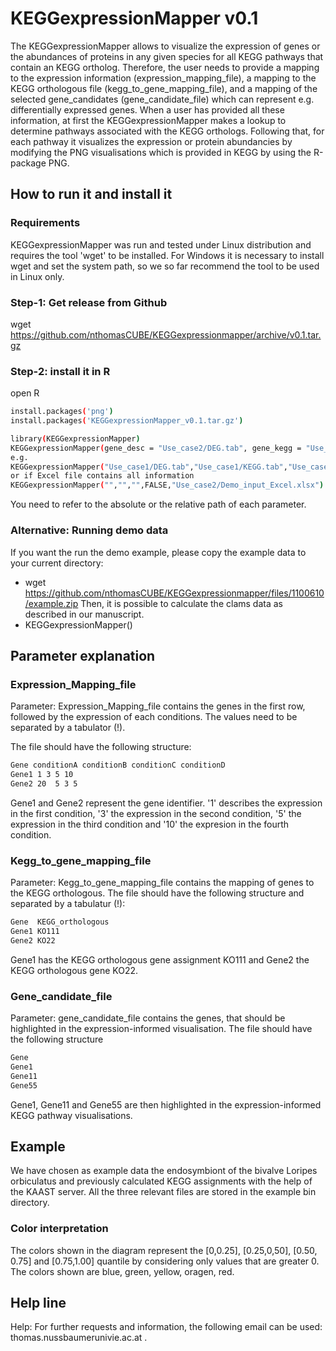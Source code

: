 # KEGGexpressionMapper v0.1
The KEGGexpressionMapper allows to visualize the expression of genes or the abundances of proteins in any given species for all KEGG pathways that contain an KEGG ortholog. Therefore, the user needs to provide a mapping to the expression information (expression_mapping_file), a mapping to the KEGG orthologous file (kegg_to_gene_mapping_file), and a mapping of the selected gene_candidates (gene_candidate_file) which can represent e.g. differentially expressed genes. When a user has provided all these information, at first the KEGGexpressionMapper makes a lookup to determine 
pathways associated with the KEGG orthologs. Following that, for each pathway it visualizes the expression or protein abundancies by modifying the PNG visualisations which is provided in KEGG by using the R-package PNG.

## How to run it and install it

### Requirements
KEGGexpressionMapper was run and tested under Linux distribution and requires the tool 'wget' to be installed.
For Windows it is necessary to install wget and set the system path, so we so far recommend the tool to be used
in Linux only.

### Step-1: Get release from Github
wget https://github.com/nthomasCUBE/KEGGexpressionmapper/archive/v0.1.tar.gz

### Step-2: install it in R
open R

```bash
install.packages('png')
install.packages('KEGGexpressionMapper_v0.1.tar.gz')

library(KEGGexpressionMapper)
KEGGexpressionMapper(gene_desc = "Use_case2/DEG.tab", gene_kegg = "Use_case2/KEGG.tab", gene_expr = "Use_case2/EXPRESSION.tab", is_timeseries = FALSE, excel = NA)
e.g.
KEGGexpressionMapper("Use_case1/DEG.tab","Use_case1/KEGG.tab","Use_case1/EXPRESSION.tab",FALSE,NA)
or if Excel file contains all information
KEGGexpressionMapper("","","",FALSE,"Use_case2/Demo_input_Excel.xlsx")
```
You need to refer to the absolute or the relative path of each parameter.

### Alternative: Running demo data
If you want the run the demo example, please copy the example data to your current directory: 
- wget https://github.com/nthomasCUBE/KEGGexpressionmapper/files/1100610/example.zip
Then, it is possible to calculate the clams data as described in our manuscript.
- KEGGexpressionMapper()

## Parameter explanation
### Expression_Mapping_file
Parameter: Expression_Mapping_file contains the genes in the first row, followed by the expression of each conditions. The values need to be separated by a tabulator (!).

The file should have the following structure:
```bash
Gene conditionA conditionB conditionC conditionD
Gene1 1 3 5 10
Gene2 20  5 3 5
```
Gene1 and Gene2 represent the gene identifier. '1' describes the expression in the first condition, '3' the expression in the second condition, '5' the expression in the third condition and '10' the expresion in the fourth condition.

### Kegg_to_gene_mapping_file
Parameter: Kegg_to_gene_mapping_file contains the mapping of genes to the KEGG orthologous.
The file should have the following structure and separated by a tabulatur (!):
```bash
Gene  KEGG_orthologous
Gene1 KO111
Gene2 KO22
```
Gene1 has the KEGG orthologous gene assignment KO111 and Gene2 the KEGG orthologous gene KO22.

### Gene_candidate_file 
Parameter: gene_candidate_file contains the genes, that should be highlighted in the expression-informed visualisation.
The file should have the following structure
```bash
Gene
Gene1
Gene11
Gene55
```
Gene1, Gene11 and Gene55 are then highlighted in the expression-informed KEGG pathway visualisations.

## Example
We have chosen as example data the endosymbiont of the bivalve Loripes orbiculatus and previously calculated KEGG assignments
with the help of the KAAST server.  All the three relevant files are stored in the example bin directory.

### Color interpretation

The colors shown in the diagram represent the [0,0.25], [0.25,0,50], [0.50, 0.75] and [0.75,1.00] quantile by considering
only values that are greater 0. The colors shown are blue, green, yellow, oragen, red.

## Help line
Help:
For further requests and information, the following email can be used: thomas.nussbaumer<AT>univie.ac.at .



